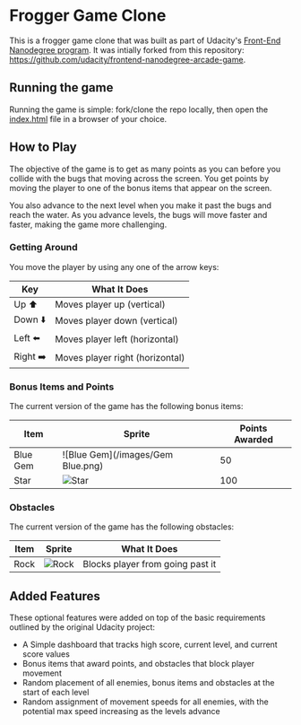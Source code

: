Frogger Game Clone
===============================
This is a frogger game clone that was built as part of Udacity's [Front-End Nanodegree program](https://www.udacity.com/course/front-end-web-developer-nanodegree--nd001). It was intially forked 
from this repository: https://github.com/udacity/frontend-nanodegree-arcade-game.

## Running the game
Running the game is simple: fork/clone the repo locally, then open the [index.html](index.html) file in a browser of your choice.

## How to Play
The objective of the game is to get as many points as you can before you collide with the bugs that moving across the screen. 
You get points by moving the player to one of the bonus items that appear on the screen.

You also advance to the next level when you make it past the bugs and reach the water. As you advance levels, the bugs will move faster and faster, making the game more challenging.

### Getting Around
You move the player by using any one of the arrow keys:

Key | What It Does
--- | ------------
Up      :arrow_up: | Moves player up (vertical)
Down    :arrow_down: | Moves player down (vertical)
Left    :arrow_left: | Moves player left (horizontal)
Right   :arrow_right: | Moves player right (horizontal)

### Bonus Items and Points
The current version of the game has the following bonus items:

Item | Sprite | Points Awarded
---- | ------ | --------------
Blue Gem | ![Blue Gem](/images/Gem Blue.png) | 50
Star | ![Star](/images/Star.png) | 100

### Obstacles
The current version of the game has the following obstacles:

Item | Sprite | What It Does
---- | ------ | ------------
Rock | ![Rock](images/Rock.png) | Blocks player from going past it

## Added Features
These optional features were added on top of the basic requirements outlined by the original Udacity project:

* A Simple dashboard that tracks high score, current level, and current score values
* Bonus items that award points, and obstacles that block player movement
* Random placement of all enemies, bonus items and obstacles at the start of each level
* Random assignment of movement speeds for all enemies, with the potential max speed increasing as the levels advance

